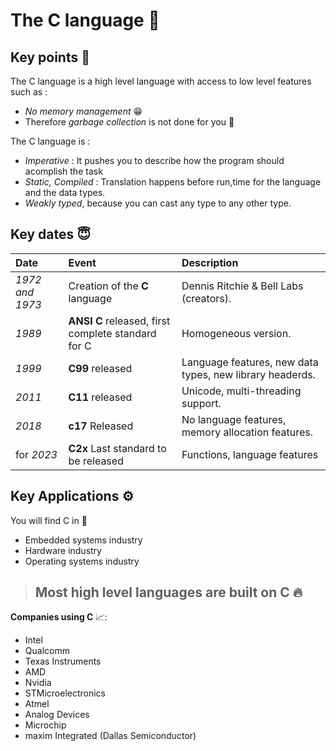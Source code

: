 # The C language 🧪
## Key points 🚀
The C language is a high level language with access to low level features such as :

- *No memory management* 😁
- Therefore *garbage collection* is not done for you 🤨

The C language is : 

- *Imperative* : It pushes you to describe how the program should acomplish the task
- *Static, Compiled* : Translation happens before run,time for the language and the data types.
- *Weakly typed*, because you can cast any type to any other type.


## Key dates 😇 




| Date|    Event  |          Description      |
| :-------- | :------- | :------------------------- |
| *1972 and 1973* | Creation of the **C** language | 	Dennis Ritchie & Bell Labs (creators).|
| *1989* | **ANSI C** released, first complete standard for C   | Homogeneous version.                       |
| *1999*    | **C99** released| Language features, new data types, new library headerds. |
| *2011*    | **C11** released| Unicode, multi-threading support. |
| *2018*    | **c17** Released| No language features, memory allocation features. |
| for *2023*   | **C2x** Last standard  to be released|  Functions, language features



  
## Key Applications :gear:

You will find C in 👀  
- Embedded systems industry
- Hardware industry
- Operating systems industry

>## **Most high level languages are built on C** 🔥

**Companies using C** 📈: 
- Intel
- Qualcomm
- Texas Instruments
- AMD
- Nvidia
- STMicroelectronics
- Atmel
- Analog Devices
- Microchip
- maxim Integrated (Dallas Semiconductor)

